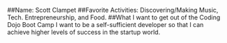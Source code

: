 ##Name:
Scott Clampet
##Favorite Activities:
Discovering/Making Music, Tech. Entrepreneurship, and Food.
##What I want to get out of the Coding Dojo Boot Camp
I want to be a self-sufficient developer so that I can achieve higher levels of success in the startup world. 